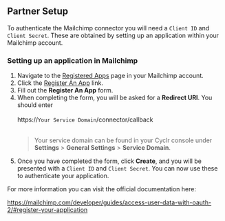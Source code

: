 
## Partner Setup

To authenticate the Mailchimp connector you will need a `Client ID` and `Client Secret`.  These are obtained by setting up an application within your Mailchimp account.

### Setting up an application in Mailchimp

1. Navigate to the [Registered Apps](https://us1.admin.mailchimp.com/account/oauth2/) page in your Mailchimp account.
2. Click the [Register An App](https://us19.admin.mailchimp.com/account/oauth2/client/) link.
3. Fill out the **Register An App** form.
4. When completing the form, you will be asked for a **Redirect URI**.  You should enter<br/>
    <br/>
    https://``Your Service Domain``/connector/callback<br/>
    <br/>
    > Your service domain can be found in your Cyclr console under **Settings** > **General Settings** > **Service Domain**.
5. Once you have completed the form, click **Create**, and you will be presented with a `Client ID` and `Client Secret`.  You can now use these to authenticate your application.

For more information you can visit the official documentation here:

<a href="https://mailchimp.com/developer/guides/access-user-data-with-oauth-2/#register-your-application">https://mailchimp.com/developer/guides/access-user-data-with-oauth-2/#register-your-application</a>
